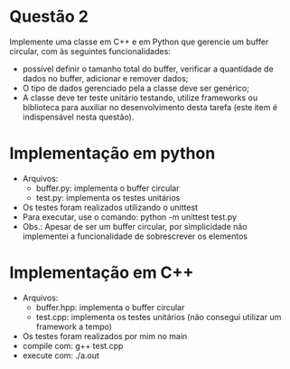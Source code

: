 # Questão 2
Implemente uma classe em C++ e em Python que gerencie um buffer circular, com às seguintes funcionalidades:
- possível definir o tamanho total do buffer, verificar a quantidade de dados no buffer, adicionar e remover dados;
- O tipo de dados gerenciado pela a classe deve ser genérico;
- A classe deve ter teste unitário testando, utilize frameworks ou biblioteca para auxiliar no desenvolvimento desta tarefa (este item é indispensável nesta questão).

# Implementação em python

- Arquivos:
    - buffer.py: implementa o buffer circular
    - test.py: implementa os testes unitários
- Os testes foram realizados utilizando o unittest
- Para executar, use o comando: python -m unittest test.py
- Obs.: Apesar de ser um buffer circular, por simplicidade não implementei a funcionalidade de sobrescrever os elementos

# Implementação em C++

- Arquivos:
    - buffer.hpp: implementa o buffer circular
    - test.cpp: implementa os testes unitários (não consegui utilizar um framework a tempo)
- Os testes foram realizados por mim no main
- compile com: g++ test.cpp
-  execute com: ./a.out